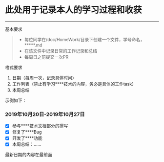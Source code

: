 # 此处用于记录本人的学习过程和收获

------





基本要求

> * 每位同学在/doc/HomeWork/目录下创建一个文件，学号命名，*****.md
> * 在该文件中记录日常的工作记录和总结
> * 每周日之前提交一次PR

格式要求
1. 日期（每周一次，记录具体时间）
2. 工作列表（禁止有学习****技术的内容，务必是具体的工作task）
3. 本周总结

示例如下：
### <i class="icon-chevron-sign-left"></i>  2019年10月20日-2019年10月27日
- [x] 参与****技术文档部分的撰写
- [x] 修复了****Bug
- [x] 开发了****功能
- [x] 本周总结：......

最新日期的内容在最前面

 
